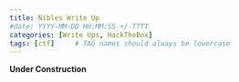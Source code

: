 ```yaml
---
title: Nibles Write Up
#date: YYYY-MM-DD HH:MM:SS +/-TTTT
categories: [Write Ups, HackTheBox]
tags: [ctf]     # TAG names should always be lowercase
---
```

**Under Construction**


